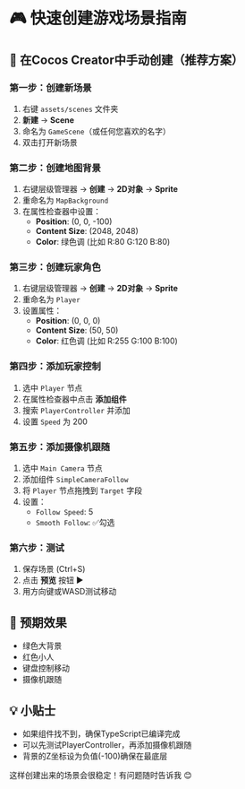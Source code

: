 # 🎮 快速创建游戏场景指南

## 🚀 在Cocos Creator中手动创建（推荐方案）

### 第一步：创建新场景
1. 右键 `assets/scenes` 文件夹
2. **新建** → **Scene**
3. 命名为 `GameScene`（或任何您喜欢的名字）
4. 双击打开新场景

### 第二步：创建地图背景
1. 右键层级管理器 → **创建** → **2D对象** → **Sprite**
2. 重命名为 `MapBackground`
3. 在属性检查器中设置：
   - **Position**: (0, 0, -100)
   - **Content Size**: (2048, 2048)
   - **Color**: 绿色调 (比如 R:80 G:120 B:80)

### 第三步：创建玩家角色
1. 右键层级管理器 → **创建** → **2D对象** → **Sprite**
2. 重命名为 `Player`
3. 设置属性：
   - **Position**: (0, 0, 0)
   - **Content Size**: (50, 50)
   - **Color**: 红色调 (比如 R:255 G:100 B:100)

### 第四步：添加玩家控制
1. 选中 `Player` 节点
2. 在属性检查器中点击 **添加组件**
3. 搜索 `PlayerController` 并添加
4. 设置 `Speed` 为 200

### 第五步：添加摄像机跟随
1. 选中 `Main Camera` 节点
2. 添加组件 `SimpleCameraFollow`
3. 将 `Player` 节点拖拽到 `Target` 字段
4. 设置：
   - `Follow Speed`: 5
   - `Smooth Follow`: ✅勾选

### 第六步：测试
1. 保存场景 (Ctrl+S)
2. 点击 **预览** 按钮 ▶️
3. 用方向键或WASD测试移动

## 🎯 预期效果
- 绿色大背景
- 红色小人
- 键盘控制移动
- 摄像机跟随

## 💡 小贴士
- 如果组件找不到，确保TypeScript已编译完成
- 可以先测试PlayerController，再添加摄像机跟随
- 背景的Z坐标设为负值(-100)确保在最底层

这样创建出来的场景会很稳定！有问题随时告诉我 😊
